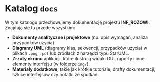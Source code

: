# Katalog `docs`

W tym katalogu przechowujemy dokumentację projektu **INF_ROZOWI**.  
Znajdują się tu przede wszystkim:

- **Dokumenty analityczne i projektowe** (np. opis wymagań, analiza przypadków użycia).
- **Diagramy UML** (diagramy klas, sekwencji, przypadków użycia) w plikach `.png`, `.pdf` lub źródłach z narzędzi typu StarUML.
- **Zrzuty ekranu** aplikacji, które ilustrują widoki GUI, raporty i inne elementy interfejsu (w folderze `img/`).
- **Materiały dodatkowe**, takie jak krótkie tutoriale, drafty dokumentacji, szkice interfejsów czy notatki ze spotkań.
